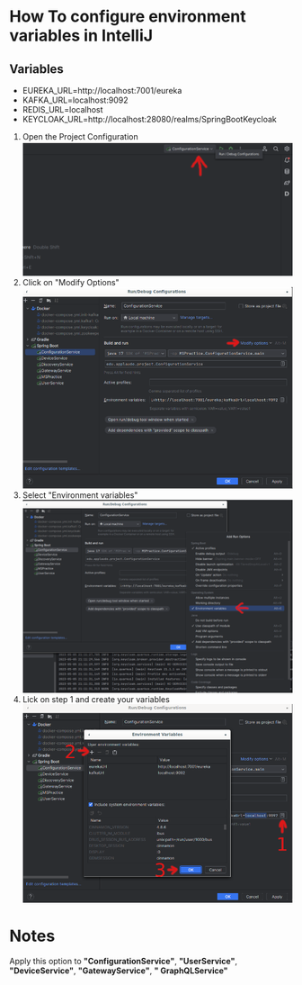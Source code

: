 # How To configure environment variables in IntelliJ

## Variables

- EUREKA_URL=http://localhost:7001/eureka
- KAFKA_URL=localhost:9092
- REDIS_URL=localhost
- KEYCLOAK_URL=http://localhost:28080/realms/SpringBootKeycloak

1. Open the Project Configuration ![Clonación](Intellij-Environment-Variables-00.png?raw=true)
2. Click on "Modify Options" ![Clonación](Intellij-Environment-Variables-01.png?raw=true)
3. Select "Environment variables" ![Clonación](Intellij-Environment-Variables-02.png?raw=true)
4. Lick on step 1 and create your variables ![Clonación](Intellij-Environment-Variables-03.png?raw=true)

# Notes

Apply this option to **"ConfigurationService"**, **"UserService"**, **"DeviceService"**, **"GatewayService"**, **"
GraphQLService"**